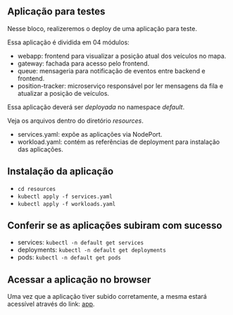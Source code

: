 ## Aplicação para testes

Nesse bloco, realizeremos o deploy de uma aplicação para teste.

Essa aplicação é dividida em 04 módulos:
- webapp: frontend para visualizar a posição atual dos veículos no mapa.
- gateway: fachada para acesso pelo frontend.
- queue: mensageria para notificação de eventos entre backend e frontend.
- position-tracker: microserviço responsável por ler mensagens da fila e atualizar a posição de veículos.

Essa aplicação deverá ser *deployada* no namespace *default*.

Veja os arquivos dentro do diretório *resources*.
- services.yaml: expõe as aplicações via NodePort.
- workload.yaml: contém as referências de deployment para instalação das aplicações.

## Instalação da aplicação
- `cd resources`
- `kubectl apply -f services.yaml`
- `kubectl apply -f workloads.yaml`

## Conferir se as aplicações subiram com sucesso
- services: `kubectl -n default get services`
- deployments: `kubectl -n default get deployments`
- pods: `kubectl -n default get pods`

## Acessar a aplicação no browser
Uma vez que a aplicação tiver subido corretamente, a mesma estará acessível através do link: [app](https://[[HOST_SUBDOMAIN]]-30080-[[KATACODA_HOST]].environments.katacoda.com/).
